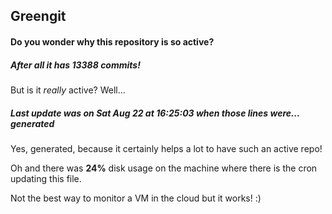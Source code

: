 ## Greengit

#### Do you wonder why this repository is so active?

##### After all it has 13388 commits!

But is it *really* active? Well...

##### Last update was on Sat Aug 22 at 16:25:03 when those lines were... generated

Yes, generated, because it certainly helps a lot to have such an active repo!

Oh and there was **24%** disk usage on the machine
where there is the cron updating this file.

Not the best way to monitor a VM in the cloud but it works! :)
